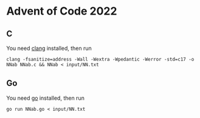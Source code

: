 # Advent of Code 2022

## C

You need [clang](https://clang.llvm.org/) installed, then run

    clang -fsanitize=address -Wall -Wextra -Wpedantic -Werror -std=c17 -o NNab NNab.c && NNab < input/NN.txt

## Go

You need [go](https://go.dev) installed, then run

    go run NNab.go < input/NN.txt
